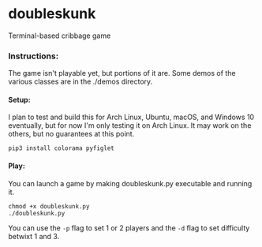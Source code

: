 # doubleskunk

Terminal-based cribbage game

### Instructions:

The game isn't playable yet, but portions of it are. Some demos of the various classes are in the ./demos directory. 

#### Setup:
I plan to test and build this for Arch Linux, Ubuntu, macOS, and Windows 10 eventually, but for now I'm only testing it on Arch Linux. It may work on the others, but no guarantees at this point.

    pip3 install colorama pyfiglet

#### Play:
You can launch a game by making doubleskunk.py executable and running it.

    chmod +x doubleskunk.py
    ./doubleskunk.py

You can use the `-p` flag to set 1 or 2 players and the `-d` flag to set difficulty betwixt 1 and 3.
